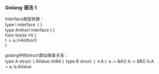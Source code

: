 ### Golang 语法 1  
Interface类型转换：  
  type I interface ｛
  }  
  type AnthorI interface {
  }  
  func test(a *I) {  
    t := a.(*AnthorI)  
  }

golang中的struct类似继承关系：  
  type A struct ｛
    AValue int64
  ｝
  type B struct ｛
    ＊A
  ｝
  a := &A{}
  b := &B{}
  b.A = a;
  b.AValue
  
  
